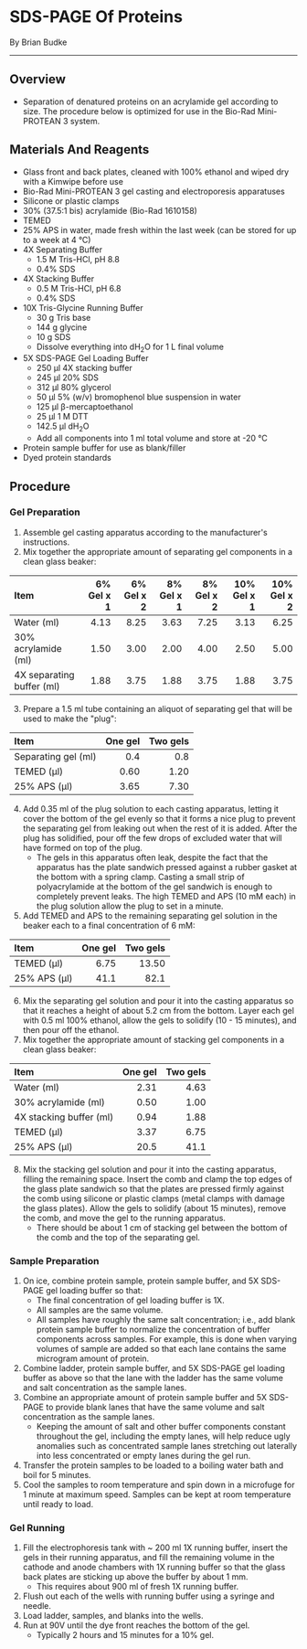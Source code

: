 # SDS-PAGE Of Proteins
By Brian Budke
___
## Overview
- Separation of denatured proteins on an acrylamide gel according to size. The procedure below is optimized for use in the Bio-Rad Mini-PROTEAN 3 system.

## Materials And Reagents
- Glass front and back plates, cleaned with 100% ethanol and wiped dry with a Kimwipe before use
- Bio-Rad Mini-PROTEAN 3 gel casting and electroporesis apparatuses
- Silicone or plastic clamps
- 30% (37.5:1 bis) acrylamide (Bio-Rad 1610158)
- TEMED
- 25% APS in water, made fresh within the last week (can be stored for up to a week at 4 °C)
- 4X Separating Buffer
	- 1.5 M Tris-HCl, pH 8.8
	- 0.4% SDS
- 4X Stacking Buffer
	- 0.5 M Tris-HCl, pH 6.8
	- 0.4% SDS
- 10X Tris-Glycine Running Buffer
	- 30 g Tris base
	- 144 g glycine
	- 10 g SDS
	- Dissolve everything into dH<sub>2</sub>O for 1 L final volume
- 5X SDS-PAGE Gel Loading Buffer
	- 250 μl 4X stacking buffer
	- 245 μl 20% SDS
	- 312 μl 80% glycerol
	- 50 μl 5% (w/v) bromophenol blue suspension in water
	- 125 μl β-mercaptoethanol
	- 25 μl 1 M DTT
	- 142.5 μl dH<sub>2</sub>O
	- Add all components into 1 ml total volume and store at -20 °C
- Protein sample buffer for use as blank/filler
- Dyed protein standards

## Procedure
### Gel Preparation
1. Assemble gel casting apparatus according to the manufacturer's instructions.
2. Mix together the appropriate amount of separating gel components in a clean glass beaker:

Item | 6% Gel x 1 | 6% Gel x 2 | 8% Gel x 1 | 8% Gel x 2 | 10% Gel x 1 | 10% Gel x 2
:--- | ---: | ---: | ---: | ---: | ---: | ---:
Water (ml) | 4.13 | 8.25 | 3.63 | 7.25 | 3.13 | 6.25
30% acrylamide (ml) | 1.50 | 3.00 | 2.00 | 4.00 | 2.50 | 5.00
4X separating buffer (ml) | 1.88 | 3.75 | 1.88 | 3.75 | 1.88 | 3.75

3. Prepare a 1.5 ml tube containing an aliquot of separating gel that will be used to make the "plug":

Item | One gel | Two gels
:--- | ---: | ---:
Separating gel (ml) | 0.4 | 0.8
TEMED (μl) | 0.60 | 1.20
25% APS (μl) | 3.65 | 7.30

4. Add 0.35 ml of the plug solution to each casting apparatus, letting it cover the bottom of the gel evenly so that it forms a nice plug to prevent the separating gel from leaking out when the rest of it is added. After the plug has solidified, pour off the few drops of excluded water that will have formed on top of the plug.
	- The gels in this apparatus often leak, despite the fact that the apparatus has the plate sandwich pressed against a rubber gasket at the bottom with a spring clamp. Casting a small strip of polyacrylamide at the bottom of the gel sandwich is enough to completely prevent leaks. The high TEMED and APS (10 mM each) in the plug solution allow the plug to set in a minute.
5. Add TEMED and APS to the remaining separating gel solution in the beaker each to a final concentration of 6 mM:

Item | One gel | Two gels
:--- | ---: | ---:
TEMED (μl) | 6.75 | 13.50
25% APS (μl) | 41.1 | 82.1

6. Mix the separating gel solution and pour it into the casting apparatus so that it reaches a height of about 5.2 cm from the bottom. Layer each gel with 0.5 ml 100% ethanol, allow the gels to solidify (10 - 15 minutes), and then pour off the ethanol.
7. Mix together the appropriate amount of stacking gel components in a clean glass beaker:

Item | One gel | Two gels
:--- | ---: | ---:
Water (ml) | 2.31 | 4.63
30% acrylamide (ml) | 0.50 | 1.00
4X stacking buffer (ml) | 0.94 | 1.88
TEMED (μl) | 3.37 | 6.75
25% APS (μl) | 20.5 | 41.1

8. Mix the stacking gel solution and pour it into the casting apparatus, filling the remaining space. Insert the comb and clamp the top edges of the glass plate sandwich so that the plates are pressed firmly against the comb using silicone or plastic clamps (metal clamps with damage the glass plates). Allow the gels to solidify (about 15 minutes), remove the comb, and move the gel to the running apparatus.
	- There should be about 1 cm of stacking gel between the bottom of the comb and the top of the separating gel.

### Sample Preparation
1. On ice, combine protein sample, protein sample buffer, and 5X SDS-PAGE gel loading buffer so that:
	- The final concentration of gel loading buffer is 1X.
	- All samples are the same volume.
	- All samples have roughly the same salt concentration; i.e., add blank protein sample buffer to normalize the concentration of buffer components across samples. For example, this is done when varying volumes of sample are added so that each lane contains the same microgram amount of protein.
1. Combine ladder, protein sample buffer, and 5X SDS-PAGE gel loading buffer as above so that the lane with the ladder has the same volume and salt concentration as the sample lanes.
1. Combine an appropriate amount of protein sample buffer and 5X SDS-PAGE to provide blank lanes that have the same volume and salt concentration as the sample lanes.
	- Keeping the amount of salt and other buffer components constant throughout the gel, including the empty lanes, will help reduce ugly anomalies such as concentrated sample lanes stretching out laterally into less concentrated or empty lanes during the gel run.
1. Transfer the protein samples to be loaded to a boiling water bath and boil for 5 minutes.
1. Cool the samples to room temperature and spin down in a microfuge for 1 minute at maximum speed. Samples can be kept at room temperature until ready to load.

### Gel Running
1. Fill the electrophoresis tank with ~ 200 ml 1X running buffer, insert the gels in their running apparatus, and fill the remaining volume in the cathode and anode chambers with 1X running buffer so that the glass back plates are sticking up above the buffer by about 1 mm.
	- This requires about 900 ml of fresh 1X running buffer.
1. Flush out each of the wells with running buffer using a syringe and needle.
1. Load ladder, samples, and blanks into the wells.
1. Run at 90V until the dye front reaches the bottom of the gel.
	- Typically 2 hours and 15 minutes for a 10% gel.